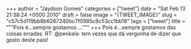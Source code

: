 
+++
author = "Jaydson Gomes"
categories = ["tweet"]
date = "Sat Feb 13 21:38:24 +0000 2010"
draft = false
image = "{TWEET_IMAGE}"
slug = "c57c5d119bb8b6267240bc7f0985c8c53cc1bb18"
tags = ["tweet"]
title = """Pois é...sempre gostamos ..."""
+++
Pois é...sempre gostamos das coisas erradas. RT: @penkala: tem vezes que dá vergonha de dizer que gosto deste país!

